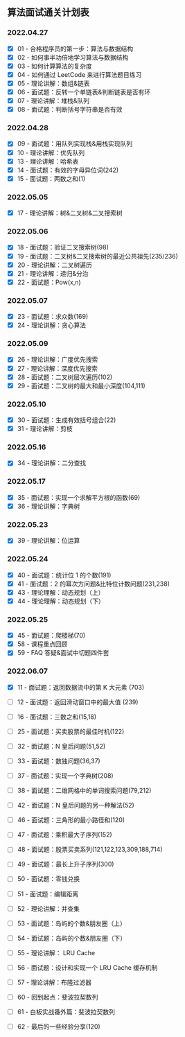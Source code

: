 ## 算法面试通关计划表

### 2022.04.27

- [x] 01 - 合格程序员的第一步：算法与数据结构
- [x] 02 - 如何事半功倍地学习算法与数据结构
- [x] 03 - 如何计算算法的复杂度
- [x] 04 - 如何通过 LeetCode 来进行算法题目练习
- [x] 05 - 理论讲解：数组&链表
- [x] 06 - 面试题：反转一个单链表&判断链表是否有环
- [x] 07 - 理论讲解：堆栈&队列
- [x] 08 - 面试题：判断括号字符串是否有效

### 2022.04.28

- [x] 09 - 面试题：用队列实现栈&用栈实现队列
- [x] 10 - 理论讲解：优先队列
- [x] 13 - 理论讲解：哈希表
- [x] 14 - 面试题：有效的字母异位词(242)
- [x] 15 - 面试题：两数之和(1)

### 2022.05.05

- [x] 17 - 理论讲解：树&二叉树&二叉搜索树

### 2022.05.06

- [x] 18 - 面试题：验证二叉搜索树(98)
- [x] 19 - 面试题：二叉树&二叉搜索树的最近公共祖先(235/236)
- [x] 20 - 理论讲解：二叉树遍历
- [x] 21 - 理论讲解：递归&分治
- [x] 22 - 面试题：Pow(x,n)

### 2022.05.07

- [x] 23 - 面试题：求众数(169)
- [x] 24 - 理论讲解：贪心算法

### 2022.05.09

- [x] 26 - 理论讲解：广度优先搜索
- [x] 27 - 理论讲解：深度优先搜索
- [x] 28 - 面试题：二叉树层次遍历(102)
- [x] 29 - 面试题：二叉树的最大和最小深度(104,111)

### 2022.05.10

- [x] 30 - 面试题：生成有效括号组合(22)
- [x] 31 - 理论讲解：剪枝

### 2022.05.16

- [x] 34 - 理论讲解：二分查找

### 2022.05.17

- [x] 35 - 面试题：实现一个求解平方根的函数(69)
- [x] 36 - 理论讲解：字典树

### 2022.05.23

- [x] 39 - 理论讲解：位运算

### 2022.05.24

- [x] 40 - 面试题：统计位 1 的个数(191)
- [x] 41 - 面试题：2 的幂次方问题&比特位计数问题(231,238)
- [x] 43 - 理论理解：动态规划（上）
- [x] 44 - 理论理解：动态规划（下）

### 2022.05.25

- [x] 45 - 面试题：爬楼梯(70)
- [x] 58 - 课程重点回顾
- [x] 59 - FAQ 答疑&面试中切题四件套

### 2022.06.07

- [x] 11 - 面试题：返回数据流中的第 K 大元素 (703)
- [ ] 12 - 面试题：返回滑动窗口中的最大值 (239)
- [ ] 16 - 面试题：三数之和(15,18)
- [ ] 25 - 面试题：买卖股票的最佳时机(122)
- [ ] 32 - 面试题：N 皇后问题(51,52)
- [ ] 33 - 面试题：数独问题(36,37)
- [ ] 37 - 面试题：实现一个字典树(208)
- [ ] 38 - 面试题：二维网格中的单词搜索问题(79,212)
- [ ] 42 - 面试题：N 皇后问题的另一种解法(52)
- [ ] 46 - 面试题：三角形的最小路径和(120)
- [ ] 47 - 面试题：乘积最大子序列(152)
- [ ] 48 - 面试题：股票买卖系列(121,122,123,309,188,714)
- [ ] 49 - 面试题：最长上升子序列(300)
- [ ] 50 - 面试题：零钱兑换
- [ ] 51 - 面试题：编辑距离

- [ ] 52 - 理论讲解：并查集
- [ ] 53 - 面试题：岛屿的个数&朋友圈（上）
- [ ] 54 - 面试题：岛屿的个数&朋友圈（下）
- [ ] 55 - 理论讲解： LRU Cache
- [ ] 56 - 面试题：设计和实现一个 LRU Cache 缓存机制
- [ ] 57 - 理论讲解：布隆过滤器
- [ ] 60 - 回到起点：斐波拉契数列
- [ ] 61 - 白板实战番外篇：斐波拉契数列
- [ ] 62 - 最后的一些经验分享(120)
